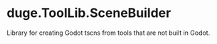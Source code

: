 # duge.ToolLib.SceneBuilder

Library for creating Godot tscns from tools that are not built in Godot.
